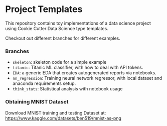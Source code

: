 # Project Templates

This repository contains toy implementations of a data science project
using Cookie Cutter Data Science type templates.

Checkout out different branches for different examples.

### Branches

* `skeleton`: skeleton code for a simple example
* `titanic`: Titanic ML classifier, with how to deal with API tokens.
* `EDA`: a generic EDA that creates autogenerated reports via notebooks.
* `nn_regression`: Training neural network regressor, with local dataset and anaconda requirements setup.
* `think_stats`: Statistical analysis with notebook usage

### Obtaining MNIST Dataset

Download MNIST training and testing Dataset at: https://www.kaggle.com/datasets/ben519/mnist-as-png
